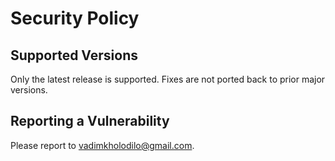 # Security Policy

## Supported Versions

Only the latest release is supported. Fixes are not ported back to prior major versions.

## Reporting a Vulnerability

Please report to vadimkholodilo@gmail.com.
